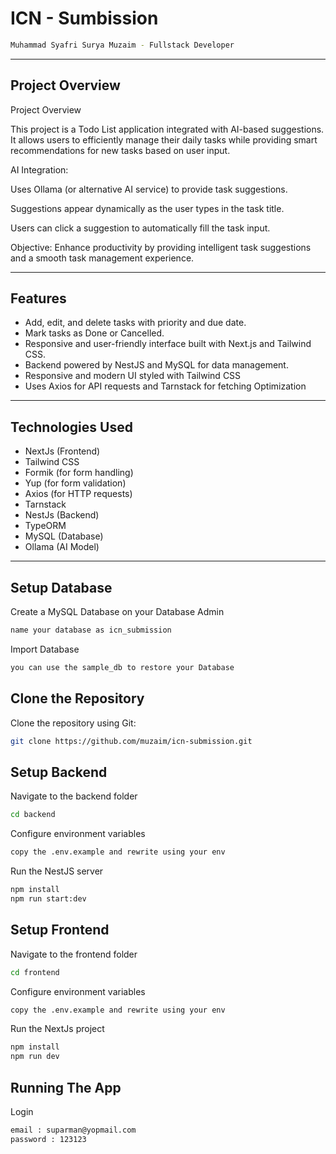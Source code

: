 # ICN - Sumbission
```bash
Muhammad Syafri Surya Muzaim - Fullstack Developer
```

---

## Project Overview

Project Overview

This project is a Todo List application integrated with AI-based suggestions. It allows users to efficiently manage their daily tasks while providing smart recommendations for new tasks based on user input.


AI Integration:

Uses Ollama (or alternative AI service) to provide task suggestions.

Suggestions appear dynamically as the user types in the task title.

Users can click a suggestion to automatically fill the task input.

Objective:
Enhance productivity by providing intelligent task suggestions and a smooth task management experience.

---

## Features

- Add, edit, and delete tasks with priority and due date.
- Mark tasks as Done or Cancelled.
- Responsive and user-friendly interface built with Next.js and Tailwind CSS.
- Backend powered by NestJS and MySQL for data management.
- Responsive and modern UI styled with Tailwind CSS  
- Uses Axios for API requests and Tarnstack for fetching Optimization

---

## Technologies Used

- NextJs (Frontend) 
- Tailwind CSS  
- Formik (for form handling)  
- Yup (for form validation)  
- Axios (for HTTP requests) 
- Tarnstack 
- NestJs (Backend)
- TypeORM
- MySQL (Database)
- Ollama (AI Model)

---

## Setup Database
 Create a MySQL Database on your Database Admin
 ```bash
 name your database as icn_submission
 ```
 Import Database
 ```bash
 you can use the sample_db to restore your Database
```

## Clone the Repository

Clone the repository using Git:

```bash
git clone https://github.com/muzaim/icn-submission.git
```

## Setup Backend 

 Navigate to the backend folder
```bash
cd backend
```
Configure environment variables
```bash
copy the .env.example and rewrite using your env
```
Run the NestJS server
```bash
npm install
npm run start:dev
```

## Setup Frontend 

 Navigate to the frontend folder
```bash
cd frontend
```
Configure environment variables
```bash
copy the .env.example and rewrite using your env
```
Run the NextJs project
```bash
npm install
npm run dev
```

## Running The App
Login
```bash
email : suparman@yopmail.com
password : 123123
